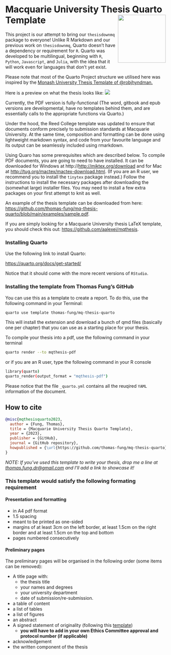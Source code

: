 
<!-- README.md is generated from README.qmd. Please edit that file -->

# Macquarie University Thesis Quarto Template <img src="https://user-images.githubusercontent.com/15133161/200966938-ba6f8413-fa77-4ccb-b16d-d7cf14926057.png" align="right" width="150"/>

This project is our attempt to bring our `thesisdownmq` package to
everyone! Unlike R Markdown and our previous work on `thesisdownmq`,
Quarto doesn’t have a dependency or requirement for `R`. Quarto was
developed to be multilingual, beginning with `R`, `Python`,
`Javascript`, and `Julia`, with the idea that it will work even for
languages that don’t yet exist.

Please note that most of the Quarto Project structure we utilised here
was inspired by the [Monash University Thesis Template of
@robjhyndman.](https://github.com/numbats/monash-quarto-thesis)

Here is a preview on what the thesis looks like:
![](https://github.com/thomas-fung/mq-thesis-quarto/assets/15133161/a3572f0c-cffb-4e0d-9b22-dd8a1c22a7a7.png)

Currently, the PDF version is fully-functional (The word, gitbook and
epub versions are developmental, have no templates behind them, and are
essentially calls to the appropriate functions via Quarto.)

Under the hood, the Reed College template was updated to ensure that
documents conform precisely to submission standards at Macquarie
University. At the same time, composition and formatting can be done
using lightweight markdown syntax, and code from your favourite language
and its output can be seamlessly included using rmarkdown.

Using Quaro has some prerequisites which are described below. To compile
PDF documents, you are going to need to have installed. It can be
downloaded for Windows at http://http://miktex.org/download and for Mac
at http://tug.org/mactex/mactex-download.html. (If you are an R user, we
recommend you to install the `tinytex` package instead.) Follow the
instructions to install the necessary packages after downloading the
(somewhat large) installer files. You may need to install a few extra
packages on your first attempt to knit as well.

An example of the thesis template can be downloaded from here:
https://github.com/thomas-fung/mq-thesis-quarto/blob/main/examples/sample.pdf.

If you are simply looking for a Macquarie University thesis LaTeX
template, you should check this out:
https://github.com/aalexei/mqthesis.

### Installing Quarto

Use the following link to install Quarto:

https://quarto.org/docs/get-started/

Notice that it should come with the more recent versions of `RStudio`.

### Installing the template from Thomas Fung’s GitHub

You can use this as a template to create a report. To do this, use the
following command in your Terminal:

``` bash
quarto use template thomas-fung/mq-thesis-quarto
```

This will install the extension and download a bunch of qmd files
(basically one per chapter) that you can use as a starting place for
your thesis.

To compile your thesis into a pdf, use the following command in your
terminal

``` bash
quarto render --to mqthesis-pdf
```

or if you are an R user, type the following command in your R console

``` bash
library(quarto)
quarto_render(output_format = "mqthesis-pdf")
```

Please notice that the file `_quarto.yml` contains all the reuqired
`YAML` information of the document.

## How to cite

``` bibtex
@misc{mqthesisquarto2023,
  author = {Fung, Thomas},
  title = {Macquarie University Thesis Quarto Template},
  year = {2023},
  publisher = {GitHub},
  journal = {GitHub repository},
  howpublished = {\url{https://github.com/thomas-fung/mq-thesis-quarto}}
}
```

*NOTE: If you’ve used this template to write your thesis, drop me a line
at thomas.fung.dr@gmail.com and I’ll add a link to showcase it!*

### This template would satisfy the following formating requirement

#### Presentation and formatting

- in A4 pdf format
- 1.5 spacing
- meant to be printed as one-sided
- margins of at least 3cm on the left border, at least 1.5cm on the
  right border and at least 1.5cm on the top and bottom
- pages numbered consecutively

#### Preliminary pages

The preliminary pages will be organised in the following order (some
items can be removed):

- A title page with:
  - the thesis title
  - your names and degrees
  - your university department
  - date of submission/re-submission.
- a table of content
- a list of tables
- a list of figures
- an abstract
- A signed statement of originality (following this
  [template](https://students.mq.edu.au/__data/assets/word_doc/0004/1141276/statement-of-originality-example.docx))
  - **you will have to add in your own Ethics Committee approval and
    protocol number (if applicable)**
- acknowledgement
- the written component of the thesis
